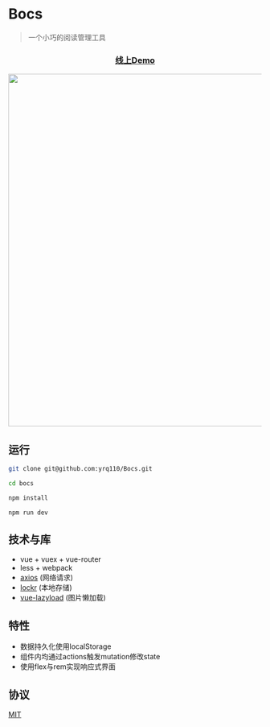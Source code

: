 # Bocs

> 一个小巧的阅读管理工具

<h3 align="center">
  <a href="http://bocs.leanapp.cn" target="\_blank">
    线上Demo
  </a>
</h3>

<p align="center">
  <a href="http://bocs.leanapp.cn" target="\_blank">
    <img src="https://github.com/yrq110/Bocs/blob/master/screenshots/home.png" width="700px">
  </a>
</p>

## 运行

```bash
git clone git@github.com:yrq110/Bocs.git

cd bocs

npm install 

npm run dev
```

## 技术与库

* vue + vuex + vue-router
* less + webpack
* [axios](https://github.com/mzabriskie/axios) (网络请求)
* [lockr](https://github.com/tsironis/lockr) (本地存储)
* [vue-lazyload](https://github.com/hilongjw/vue-lazyload) (图片懒加载)

## 特性

* 数据持久化使用localStorage
* 组件内均通过actions触发mutation修改state
* 使用flex与rem实现响应式界面

## 协议

[MIT](https://opensource.org/licenses/MIT)